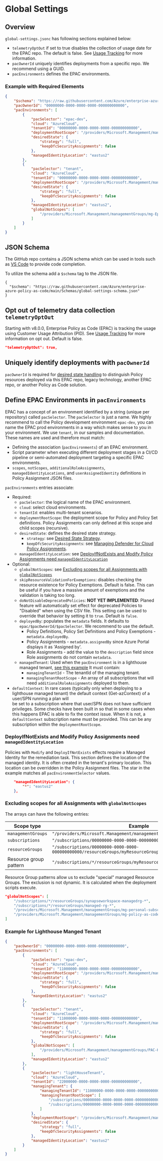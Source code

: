 # Global Settings

## Overview

`global-settings.jsonc` has following sections explained below:

- `telemetryOptOut` if set to true disables the collection of usage date for the EPAC repo. The default is false. See [Usage Tracking](index.md#telemetry-tracking-using-customer-usage-attribution-pid) for more information.
- `pacOwnerId` uniquely identifies deployments from a specific repo. We recommend using a GUID.
- `pacEnvironments` defines the EPAC environments.

### Example with Required Elements

```json
{
    "$schema": "https://raw.githubusercontent.com/Azure/enterprise-azure-policy-as-code/main/Schemas/global-settings-schema.json",
    "pacOwnerId": "00000000-0000-0000-0000-000000000000",
    "pacEnvironments": [
        {
            "pacSelector": "epac-dev",
            "cloud": "AzureCloud",
            "tenantId": "00000000-0000-0000-0000-000000000000",
            "deploymentRootScope": "/providers/Microsoft.Management/managementGroups/mg-Epac-Dev",
            "desiredState": {
                "strategy": "full",
                "keepDfcSecurityAssignments": false
            },
            "managedIdentityLocation": "eastus2"
        },
        {
            "pacSelector": "tenant",
            "cloud": "AzureCloud",
            "tenantId": "00000000-0000-0000-0000-000000000000",
            "deploymentRootScope": "/providers/Microsoft.Management/managementGroups/mg-Enterprise",
            "desiredState": {
                "strategy": "full",
                "keepDfcSecurityAssignments": false
            },
            "managedIdentityLocation": "eastus2",
            "globalNotScopes": [
                "/providers/Microsoft.Management/managementGroups/mg-Epac-Dev"
            ]
        }
    ]
}
```

## JSON Schema

The GitHub repo contains a JSON schema which can be used in tools such as [VS Code](https://code.visualstudio.com/Docs/languages/json#_json-schemas-and-settings) to provide code completion.

To utilize the schema add a ```$schema``` tag to the JSON file.

```
{
  "$schema": "https://raw.githubusercontent.com/Azure/enterprise-azure-policy-as-code/main/Schemas/global-settings-schema.json"
}
```

## Opt out of telemetry data collection `telemetryOptOut`

Starting with v8.0.0, Enterprise Policy as Code (EPAC) is tracking the usage using Customer Usage Attribution (PID). See [Usage Tracking](index.md#telemetry-tracking-using-customer-usage-attribution-pid) for more information on opt out. Default is false.

```json
"telemetryOptOut": true,
```

## Uniquely identify deployments with `pacOwnerId`

`pacOwnerId` is required for [desired state handling](settings-desired-state.md) to distinguish Policy resources deployed via this EPAC repo, legacy technology, another EPAC repo, or another Policy as Code solution.

## Define EPAC Environments in `pacEnvironments`

EPAC has a concept of an environment identified by a string (unique per repository) called `pacSelector`. The `pacSelector` is just a name. We highly recommend to call the Policy development environment `epac-dev`, you can name the EPAC prod environments in a way which makes sense to you in your environment. We use `tenant`, in our samples and documentation. These names are used and therefore must match:

- Defining the association (`pacEnvironments`) of an EPAC environment.
- Script parameter when executing different deployment stages in a CI/CD pipeline or semi-automated deployment targeting a specific EPAC environments.
- `scopes`, `notScopes`, `additionalRoleAssignments`, `managedIdentityLocations`, and `userAssignedIdentity` definitions in Policy Assignment JSON files.

`pacEnvironments` entries associate:

- Required:
  - `pacSelector`: the logical name of the EPAC environment.
  - `cloud`: select cloud environments.
  - `tenantId`: enables multi-tenant scenarios.
  - `deploymentRootScope`: the deployment scope for Policy and Policy Set definitions. Policy Assignments can only defined at this scope and child scopes (recursive).
  - `desiredState`:  defines the desired state strategy.
    - `strategy`: see [Desired State Strategy](settings-desired-state.md).
    - `keepDfcSecurityAssignments`: see [Managing Defender for Cloud Policy Assignments](settings-dfc-assignments.md).
  - `managedIdentityLocation`: see [DeployIfNotExists and Modify Policy Assignments need `managedIdentityLocation`](#deployifnotexists-and-modify-policy-assignments-need-managedidentitylocation)
- Optional:
  - `globalNotScopes`: see [Excluding scopes for all Assignments with `globalNotScopes`](#excluding-scopes-for-all-assignments-with-globalnotscopes)
  - `skipResourceValidationForExemptions`: disables checking the resource existence for Policy Exemptions. Default is false. This can be useful if you have a massive amount of exemptions and the validation is taking too long.
  - `doNotDisableDeprecatedPolicies`: **NOT YET IMPLEMENTED**: Planed feature will automatically set effect for deprecated Policies to "Disabled" when using the CSV file. This setting can be used to override that behavior by setting it to `true`. Default is `false`.
  - `deployedBy`: populates the `metadata` fields. It defaults to `epac/$pacOwnerId/$pacSelector`. We recommend to use the default.
    - Policy Definitions, Policy Set Definitions and Policy Exemptions - `metadata.deployedBy`.
    - Policy Assignments - `metadata.assignedBy` since Azure Portal displays it as 'Assigned by'.
    - Role Assignments - add the value to the `description` field since Role assignments do not contain `metadata`.
  - `managedTenant`: Used when the `pacEnvironment` is in a lighthouse managed tenant, [see this example](#example-for-lighthouse-manged-tenant) It must contain:
    - `managingTenantId` - The tenantId of the managing tenant.
    - `managingTenantRootScope` - An array of all subscriptions that will need `additionalRoleAssignments` deployed to them.
- `defaultContext`: In rare cases (typically only when deploying to a lighthouse managed tenant) the default context (Get-azContext) of a user/SPN running a plan will  
be set to a subscription where that user/SPN does not have sufficient privileges.  Some checks have been built in so that in some cases when this happens EPAC is able to fix the context issue.  When it is not, a `defaultContext` subscription name must be provided.  This can be any subscription within the `deploymentRootScope`.

### DeployIfNotExists and Modify Policy Assignments need `managedIdentityLocation`

Policies with `Modify` and `DeployIfNotExists` effects require a Managed Identity for the remediation task. This section defines the location of the managed identity. It is often created in the tenant's primary location. This location can be overridden in the Policy Assignment files. The star in the example matches all `pacEnvironmentSelector` values.

```json
    "managedIdentityLocation": {
        "*": "eastus2"
    },
```

### Excluding scopes for all Assignments with `globalNotScopes`

The arrays can have the following entries:

| Scope type | Example |
|------------|---------|
| `managementGroups` | `"/providers/Microsoft.Management/managementGroups/myManagementGroupId"` |
| `subscriptions` | `"/subscriptions/00000000-0000-0000-000000000000"` |
| `resourceGroups` | `"/subscriptions/00000000-0000-0000-000000000000/resourceGroups/myResourceGroup"` |
| Resource group pattern | `"/subscriptions/*/resourceGroups/myResourceGroupPattern*"` |

Resource Group patterns allow us to exclude "special" managed Resource Groups. The exclusion is not dynamic. It is calculated when the deployment scripts execute.

```json
"globalNotScopes": [
    "/subscriptions/*/resourceGroups/synapseworkspace-managedrg-*",
    "/subscriptions/*/resourceGroups/managed-rg-*",
    "/providers/Microsoft.Management/managementGroups/mg-personal-subscriptions",
    "/providers/Microsoft.Management/managementGroups/mg-policy-as-code"
]
```

### Example for Lighthouse Manged Tenant

```json
{
    "pacOwnerId": "00000000-0000-0000-0000-000000000000",
    "pacEnvironments": [
        {
            "pacSelector": "epac-dev",
            "cloud": "AzureCloud",
            "tenantId": "11000000-0000-0000-0000-000000000000",
            "deploymentRootScope": "/providers/Microsoft.Management/managementGroups/PAC-Heinrich-Dev",
            "desiredState": {
                "strategy": "full",
                "keepDfcSecurityAssignments": false
            },
            "mangedIdentityLocation": "eastus2"
        },
        {
            "pacSelector": "tenant",
            "cloud": "AzureCloud",
            "tenantId": "11000000-0000-0000-0000-000000000000",
            "deploymentRootScope": "/providers/Microsoft.Management/managementGroups/Contoso-Root",
            "desiredState": {
                "strategy": "full",
                "keepDfcSecurityAssignments": false
            },
            "globalNotScopes": [
                "/providers/Microsoft.Management/managementGroups/PAC-Heinrich-Dev"
            ],
            "managedIdentityLocation": "eastus2"
        },
        {
            "pacSelector": "lightHouseTenant",
            "cloud": "AzureCloud",
            "tenantId": "22000000-0000-0000-0000-000000000000",
            "managingTenant": {
                "managingTenantId": "11000000-0000-0000-0000-000000000000",
                "managingTenantRootScope": [
                    "/subscriptions/00000000-0000-0000-0000-000000000000",
                    "/subscriptions/00000000-0000-0000-0000-000000000000"
                ]
            },
            "deploymentRootScope": "/providers/Microsoft.Management/managementGroups/Contoso-Root",
            "desiredState": {
                "strategy": "full",
                "keepDfcSecurityAssignments": false
            },
            "managedIdentityLocation": "eastus2"
        }
    ]
}
```
